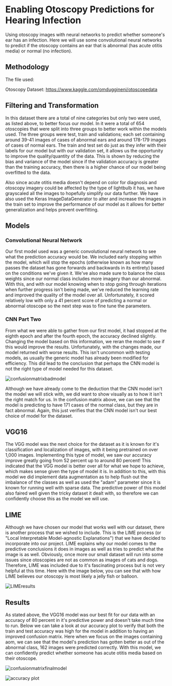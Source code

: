 # Enabling Otoscopy Predictions for Hearing Infection

Using otoscopy images with neural networks to predict whether someone's ear has an infection. Here we will use some convolutional neural networks to predict if the otoscopy contains an ear that is abnormal (has acute otitis media) or normal (no infection).


## Methodology
The file used:

Otoscopy Dataset: https://www.kaggle.com/omduggineni/otoscopedata

## Filtering and Transformation
In this dataset there are a total of nine categories but only two were used, as listed above, to better focus our model. In it were a total of 654 otoscopies that were split into three groups to better work within the models used. The three groups were test, train and validations; each set containing around 39-41 images of cases of abnormal ears and around 178-179 images of cases of normal ears. The train and test set do just as they infer with their labels for our model but with our validation set, it allows us the opportunity to improve the quality/quantity of the data. This is shown by reducing the bias and variance of the model since if the validation accuracy is greater than the training accuracy, then there is a higher chance of our model being overfitted to the data.

Also since acute otitis media doesn't depend on color for diagnosis and otoscopy imagery could be affected by the type of lightbulb it has, we have grayscaled all the images to hopefully simplify our data further. We have also used the Keras ImageDataGenerator to alter and increase the images in the train set to improve the performance of our model as it allows for better generalization and helps prevent overfitting.

## Models

### Convolutional Neural Network
Our first model used was a generic convolutional neural network to see what the prediction accuracy would be. We included early stopping within the model, which will stop the epochs (otherwise known as how many passes the dataset has gone forwards and backwards in its entirety) based on the conditions we've given it. We've also made sure to balance the class weights since our normal class includes more imagery than our abnormal. With this, and with our model knowing when to stop going through iterations when further progress isn't being made, we've reduced the learning rate and improved the quality of the model over all. Unfortunately, it scored relatively low with only a 41 percent score of predicting a normal or abnormal otoscope so the next step was to fine tune the parameters. 


### CNN Part Two

From what we were able to gather from our first model, it had stopped at the eighth epoch and after the fourth epoch, the accuracy declined slightly. Changing the model based on this information, we reran the model to see if this would improve the results. Unfortunately, with the changes made, our model returned with worse results. This isn't uncommon with testing models, as usually the generic model has already been modified for efficiency. This did lead to the conclusion that perhaps the CNN model is not the right type of model needed for this dataset.



![confusionmatrixbadmodel](https://user-images.githubusercontent.com/79724188/151618791-1ee37cd5-6472-4662-946a-f8375ef12ce1.png)



Although we have already come to the deduction that the CNN model isn't the model we will stick with, we did want to show visually as to how it isn't the right match for us. In the confusion matrix above, we can see that the model is predicting to have 171 cases of the normal class, but they are in fact abnormal. Again, this just verifies that the CNN model isn't our best choice of model for the dataset.


## VGG16
The VGG model was the next choice for the dataset as it is known for it's classification and localization of images, with it being pretrained on over 1,000 images. Implementing this type of model, we saw our accuracy improve greatly going from 52 percent up to around 80 percent! This indicated that the VGG model is better over all for what we hope to achieve, which makes sense given the type of model it is. In addition to this, with this model we did implement data augmentation as to help flush out the imbalance of the classes as well as used the "adam" parameter since it is known for running well with sparse data. The predictive power of this model also faired well given the tricky dataset it dealt with, so therefore we can confidently choose this as the model we will use.


## LIME
Although we have chosen our model that works well with our dataset, there is another process that we wished to include. This is the LIME process (or "Local Interpretable Model-agnostic Explanations") that we have decided to incorporate into our project. LIME explains why our model comes to the predictive conclusions it does in images as well as tries to predict what the image is as well. Obviously, once more our small dataset will run into some issues since otoscopies are not as common as images of cats and dogs. Therefore, LIME was included due to it's fascinating process but is not very helpful at this time. Here with the image below, you can see that with how LIME believes our otoscopy is most likely a jelly fish or balloon. 



![LIMEresults](https://user-images.githubusercontent.com/79724188/150870641-bc5cfbbc-26de-43ad-950b-c9ca9a6ea63d.jpeg)



## Results
As stated above, the VGG16 model was our best fit for our data with an accuracy of 80 percent in it's predictive power and doesn't take much time to run. Below we can take a look at our accuracy plot to verify that both the train and test accuracy was high for the model in addition to having an improved confusion matrix. Here when we focus on the images containing aom, we can see that the model's prediction has gotten better as out of the abnormal class, 162 images were predicted correctly. With this model, we can confidently predict whether someone has acute otitis media based on their otoscope. 


![confusionmatrixfinalmodel](https://user-images.githubusercontent.com/79724188/151620616-603f3f1d-1d45-4b5a-855d-6a656c608947.png)


![accuracy plot](https://user-images.githubusercontent.com/79724188/151620353-39cd4dd9-df0e-453c-9eed-3e403ca12ed5.png)
